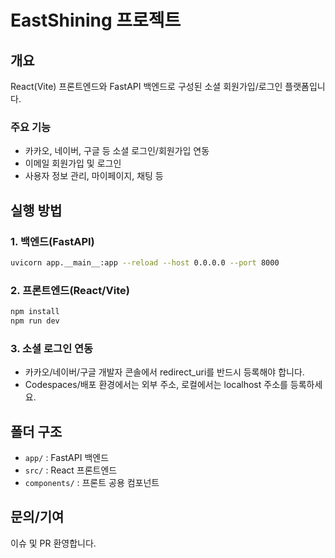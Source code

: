 
# EastShining 프로젝트

## 개요
React(Vite) 프론트엔드와 FastAPI 백엔드로 구성된 소셜 회원가입/로그인 플랫폼입니다.

### 주요 기능
- 카카오, 네이버, 구글 등 소셜 로그인/회원가입 연동
- 이메일 회원가입 및 로그인
- 사용자 정보 관리, 마이페이지, 채팅 등

## 실행 방법

### 1. 백엔드(FastAPI)
```bash
uvicorn app.__main__:app --reload --host 0.0.0.0 --port 8000
```

### 2. 프론트엔드(React/Vite)
```bash
npm install
npm run dev
```

### 3. 소셜 로그인 연동
- 카카오/네이버/구글 개발자 콘솔에서 redirect_uri를 반드시 등록해야 합니다.
- Codespaces/배포 환경에서는 외부 주소, 로컬에서는 localhost 주소를 등록하세요.

## 폴더 구조
- `app/` : FastAPI 백엔드
- `src/` : React 프론트엔드
- `components/` : 프론트 공용 컴포넌트

## 문의/기여
이슈 및 PR 환영합니다.
